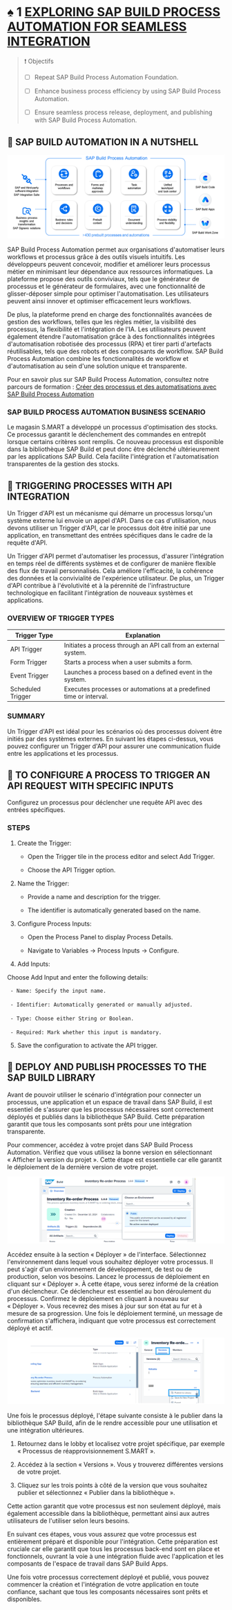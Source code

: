 # ♠ 1 [EXPLORING SAP BUILD PROCESS AUTOMATION FOR SEAMLESS INTEGRATION](https://learning.sap.com/learning-journeys/experiencing-end-to-end-sap-build/sap-build-process-automation)

> :exclamation: Objectifs
>
> - [ ] Repeat SAP Build Process Automation Foundation.
>
> - [ ] Enhance business process efficiency by using SAP Build Process Automation.
>
> - [ ] Ensure seamless process release, deployment, and publishing with SAP Build Process Automation.

## :closed_book: SAP BUILD AUTOMATION IN A NUTSHELL

![](./RESSOURCES/U2L1.png)

SAP Build Process Automation permet aux organisations d'automatiser leurs workflows et processus grâce à des outils visuels intuitifs. Les développeurs peuvent concevoir, modifier et améliorer leurs processus métier en minimisant leur dépendance aux ressources informatiques. La plateforme propose des outils conviviaux, tels que le générateur de processus et le générateur de formulaires, avec une fonctionnalité de glisser-déposer simple pour optimiser l'automatisation. Les utilisateurs peuvent ainsi innover et optimiser efficacement leurs workflows.

De plus, la plateforme prend en charge des fonctionnalités avancées de gestion des workflows, telles que les règles métier, la visibilité des processus, la flexibilité et l'intégration de l'IA. Les utilisateurs peuvent également étendre l'automatisation grâce à des fonctionnalités intégrées d'automatisation robotisée des processus (RPA) et tirer parti d'artefacts réutilisables, tels que des robots et des composants de workflow. SAP Build Process Automation combine les fonctionnalités de workflow et d'automatisation au sein d'une solution unique et transparente.

Pour en savoir plus sur SAP Build Process Automation, consultez notre parcours de formation : [Créer des processus et des automatisations avec SAP Build Process Automation](https://learning.sap.com/learning-journey/create-processes-and-automations-with-sap-build-process-automation)

### SAP BUILD PROCESS AUTOMATION BUSINESS SCENARIO

Le magasin S.MART a développé un processus d'optimisation des stocks. Ce processus garantit le déclenchement des commandes en entrepôt lorsque certains critères sont remplis. Ce nouveau processus est disponible dans la bibliothèque SAP Build et peut donc être déclenché ultérieurement par les applications SAP Build. Cela facilite l'intégration et l'automatisation transparentes de la gestion des stocks.

## :closed_book: TRIGGERING PROCESSES WITH API INTEGRATION

Un Trigger d'API est un mécanisme qui démarre un processus lorsqu'un système externe lui envoie un appel d'API. Dans ce cas d'utilisation, nous devons utiliser un Trigger d'API, car le processus doit être initié par une application, en transmettant des entrées spécifiques dans le cadre de la requête d'API.

Un Trigger d'API permet d'automatiser les processus, d'assurer l'intégration en temps réel de différents systèmes et de configurer de manière flexible des flux de travail personnalisés. Cela améliore l'efficacité, la cohérence des données et la convivialité de l'expérience utilisateur. De plus, un Trigger d'API contribue à l'évolutivité et à la pérennité de l'infrastructure technologique en facilitant l'intégration de nouveaux systèmes et applications.

### OVERVIEW OF TRIGGER TYPES

| **Trigger Type**  | **Explanation**                                                     |
| ----------------- | ------------------------------------------------------------------- |
| API Trigger       | Initiates a process through an API call from an external system.    |
| Form Trigger      | Starts a process when a user submits a form.                        |
| Event Trigger     | Launches a process based on a defined event in the system.          |
| Scheduled Trigger | Executes processes or automations at a predefined time or interval. |

### SUMMARY

Un Trigger d'API est idéal pour les scénarios où des processus doivent être initiés par des systèmes externes. En suivant les étapes ci-dessus, vous pouvez configurer un Trigger d'API pour assurer une communication fluide entre les applications et les processus.

## :closed_book: TO CONFIGURE A PROCESS TO TRIGGER AN API REQUEST WITH SPECIFIC INPUTS

Configurez un processus pour déclencher une requête API avec des entrées spécifiques.

### STEPS

1. Create the Trigger:

   - Open the Trigger tile in the process editor and select Add Trigger.

   - Choose the API Trigger option.

2. Name the Trigger:

   - Provide a name and description for the trigger.

   - The identifier is automatically generated based on the name.

3. Configure Process Inputs:

   - Open the Process Panel to display Process Details.

   - Navigate to Variables → Process Inputs → Configure.

4. Add Inputs:

Choose Add Input and enter the following details:

     - Name: Specify the input name.

     - Identifier: Automatically generated or manually adjusted.

     - Type: Choose either String or Boolean.

     - Required: Mark whether this input is mandatory.

5. Save the configuration to activate the API trigger.

## :closed_book: DEPLOY AND PUBLISH PROCESSES TO THE SAP BUILD LIBRARY

Avant de pouvoir utiliser le scénario d'intégration pour connecter un processus, une application et un espace de travail dans SAP Build, il est essentiel de s'assurer que les processus nécessaires sont correctement déployés et publiés dans la bibliothèque SAP Build. Cette préparation garantit que tous les composants sont prêts pour une intégration transparente.

Pour commencer, accédez à votre projet dans SAP Build Process Automation. Vérifiez que vous utilisez la bonne version en sélectionnant « Afficher la version du projet ». Cette étape est essentielle car elle garantit le déploiement de la dernière version de votre projet.

![](./RESSOURCES/U2_L1_PA_11.png)

Accédez ensuite à la section « Déployer » de l'interface. Sélectionnez l'environnement dans lequel vous souhaitez déployer votre processus. Il peut s'agir d'un environnement de développement, de test ou de production, selon vos besoins. Lancez le processus de déploiement en cliquant sur « Déployer ». À cette étape, vous serez informé de la création d'un déclencheur. Ce déclencheur est essentiel au bon déroulement du processus. Confirmez le déploiement en cliquant à nouveau sur « Déployer ». Vous recevrez des mises à jour sur son état au fur et à mesure de sa progression. Une fois le déploiement terminé, un message de confirmation s'affichera, indiquant que votre processus est correctement déployé et actif.

![](./RESSOURCES/U2_L1_PA.png)

Une fois le processus déployé, l'étape suivante consiste à le publier dans la bibliothèque SAP Build, afin de le rendre accessible pour une utilisation et une intégration ultérieures.

1. Retournez dans le lobby et localisez votre projet spécifique, par exemple « Processus de réapprovisionnement S.MART ».

2. Accédez à la section « Versions ». Vous y trouverez différentes versions de votre projet.

3. Cliquez sur les trois points à côté de la version que vous souhaitez publier et sélectionnez « Publier dans la bibliothèque ».

Cette action garantit que votre processus est non seulement déployé, mais également accessible dans la bibliothèque, permettant ainsi aux autres utilisateurs de l'utiliser selon leurs besoins.

En suivant ces étapes, vous vous assurez que votre processus est entièrement préparé et disponible pour l'intégration. Cette préparation est cruciale car elle garantit que tous les processus back-end sont en place et fonctionnels, ouvrant la voie à une intégration fluide avec l'application et les composants de l'espace de travail dans SAP Build Apps.

Une fois votre processus correctement déployé et publié, vous pouvez commencer la création et l'intégration de votre application en toute confiance, sachant que tous les composants nécessaires sont prêts et disponibles.
